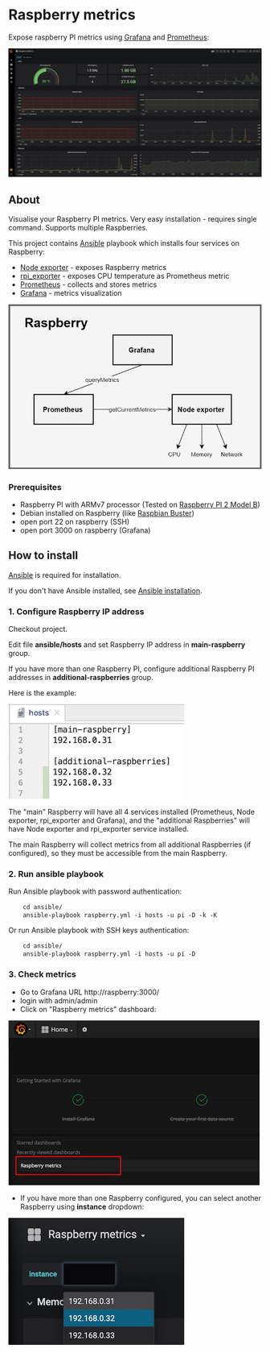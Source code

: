 Raspberry metrics
=================

Expose raspberry PI metrics using [Grafana](https://grafana.com/) and [Prometheus](https://prometheus.io/):

![Example](./preview/Screen_Shot.jpg)

## About ##

Visualise your Raspberry PI metrics. Very easy installation - requires single command. Supports multiple Raspberries.

This project contains [Ansible](https://www.ansible.com/) playbook which installs four services on Raspberry:

* [Node exporter](https://github.com/prometheus/node_exporter) - exposes Raspberry metrics
* [rpi_exporter](https://github.com/lukasmalkmus/rpi_exporter) - exposes CPU temperature as Prometheus metric 
* [Prometheus](https://prometheus.io/) - collects and stores metrics 
* [Grafana](https://grafana.com/) - metrics visualization 

![Scheme](./preview/scheme.jpg)

### Prerequisites ###

* Raspberry PI with ARMv7 processor (Tested on [Raspberry PI 2 Model B](https://www.raspberrypi.org/products/raspberry-pi-2-model-b/))
* Debian installed on Raspberry (like [Raspbian Buster](https://www.raspberrypi.org/downloads/raspbian/))
* open port 22 on raspberry (SSH)
* open port 3000 on raspberry (Grafana)

## How to install ##

[Ansible](https://www.ansible.com/) is required for installation.

If you don't have Ansible installed, see [Ansible installation](http://docs.ansible.com/ansible/intro_installation.html).

### 1. Configure Raspberry IP address ###

Checkout project.

Edit file **ansible/hosts** and set Raspberry IP address in **main-raspberry** group. 

If you have more than one Raspberry PI, configure additional Raspberry PI addresses in **additional-raspberries** group.

Here is the example:

![IP_config](./preview/raspberry_IP_config.jpg)

The "main" Raspberry will have all 4 services installed (Prometheus, Node exporter, rpi_exporter and Grafana), 
and the "additional Raspberries" will have Node exporter and rpi_exporter service installed. 

The main Raspberry will collect metrics from all additional Raspberries (if configured), so they must be accessible from the main Raspberry.

### 2. Run ansible playbook ###

Run Ansible playbook with password authentication:
```
    cd ansible/
    ansible-playbook raspberry.yml -i hosts -u pi -D -k -K
```

Or run Ansible playbook with SSH keys authentication:

```
    cd ansible/
    ansible-playbook raspberry.yml -i hosts -u pi -D
```

### 3. Check metrics ###

* Go to Grafana URL http://raspberry:3000/
* login with admin/admin
* Click on "Raspberry metrics" dashboard:

![Dashboard](./preview/dashboard.png)

* If you have more than one Raspberry configured, you can select another Raspberry using **instance** dropdown: 

![Instance](./preview/instance.jpg)
